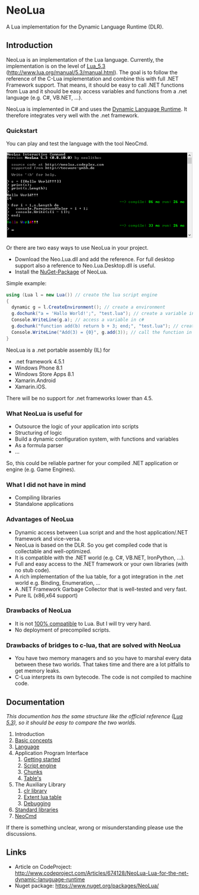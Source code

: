 NeoLua
======

A Lua implementation for the Dynamic Language Runtime (DLR).

## Introduction

NeoLua is an implementation of the Lua language. Currently, the implementation is on 
the level of [Lua_5.3](http://www.lua.org/) (http://www.lua.org/manual/5.3/manual.html). 
The goal is to follow the reference of the C-Lua implementation and combine this with full 
.NET Framework support. That means, it should be easy to call .NET functions from Lua and it should 
be easy access variables and functions from a .net language (e.g. C#, VB.NET, ...).

NeoLua is implemented in C# and uses the [Dynamic Language Runtime](https://dlr.codeplex.com/). It therefore 
integrates very well with the .net framework.

### Quickstart

You can play and test the language with the tool NeoCmd.

![NeoCmd](doc/imgs/Image.png)

Or there are two easy ways to use NeoLua in your project.

* Download the Neo.Lua.dll and add the reference. For full desktop support also a reference to Neo.Lua.Desktop.dll is useful.
* Install the [NuGet-Package](http://www.nuget.org/packages/NeoLua/) of NeoLua.


Simple example:
```C#
using (Lua l = new Lua()) // create the lua script engine
{
  dynamic g = l.CreateEnvironment(); // create a environment
  g.dochunk("a = 'Hallo World!';", "test.lua"); // create a variable in lua
  Console.WriteLine(g.a); // access a variable in c#
  g.dochunk("function add(b) return b + 3; end;", "test.lua"); // create a function in lua
  Console.WriteLine("Add(3) = {0}", g.add(3)); // call the function in c#
}
```

NeoLua is a .net portable assembly (IL) for 
* .net framework 4.5.1
* Windows Phone 8.1
* Windows Store Apps 8.1
* Xamarin.Android
* Xamarin.iOS.

There will be no support for .net frameworks lower than 4.5. 

### What NeoLua is useful for

* Outsource the logic of your application into scripts
* Structuring of logic
* Build a dynamic configuration system, with functions and variables
* As a formula parser
* ...

So, this could be reliable partner for your compiled .NET application or engine (e.g. Game Engines).

### What I did not have in mind

* Compiling libraries
* Standalone applications

### Advantages of NeoLua

* Dynamic access between Lua script and and the host application/.NET framework and vice-versa.
* NeoLua is based on the DLR. So you get compiled code that is collectable and well-optimized.
* It is compatible with the .NET world (e.g. C#, VB.NET, IronPython, ...).
* Full and easy access to the .NET framework or your own libraries (with no stub code).
* A rich implementation of the lua table, for a got integration in the .net world e.g. Binding, Enumeration, ...
* A .NET Framework Garbage Collector that is well-tested and very fast.
* Pure IL (x86,x64 support)

### Drawbacks of NeoLua

* It is not [100% compatible](doc/06_std.md) to Lua. But I will try very hard.
* No deployment of precompiled scripts.

### Drawbacks of bridges to c-lua, that are solved with NeoLua

* You have two memory managers and so you have to marshal every data between these two worlds. That takes time and there are a lot pitfalls to get memory leaks.
* C-Lua interprets its own bytecode. The code is not compiled to machine code.

## Documentation

*This documention has the same structure like the official reference ([Lua 5.3](http://www.lua.org/manual/5.3/manual.html)), so it should be easy to compare the two worlds.*

1. Introduction
2. [Basic concepts](doc/02_basics.md)
3. [Language](doc/03_language.md)
4. Application Program Interface
    1. [Getting started](doc/04_01_start.md)
    2. [Script engine](doc/04_02_engine.md)
    3. [Chunks](doc/04_03_chunk.md)
    4. [Table's](doc/04_04_table.md)
5. The Auxiliary Library
    1. [clr library](doc/05_01_clr.md)
    2. [Extent lua table](doc/05_02_extent.md)
    3. [Debugging](doc/05_03_debug.md)
6. [Standard libraries](doc/06_std.md)
7. [NeoCmd](doc/07_neocmd.md)

If there is something unclear, wrong or misunderstanding please use the discussions.

## Links

* Article on CodeProject: http://www.codeproject.com/Articles/674128/NeoLua-Lua-for-the-net-dynamic-lanuguage-runtime
* Nuget package: https://www.nuget.org/packages/NeoLua/
